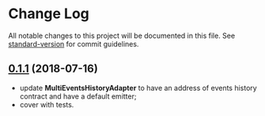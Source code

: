 # Change Log

All notable changes to this project will be documented in this file. See [standard-version](https://github.com/conventional-changelog/standard-version) for commit guidelines.

<a name="0.1.1"></a>
## [0.1.1](https://github.com/ChronoBank/solidity-eventshistory-lib/compare/v0.1.0...v0.1.1) (2018-07-16)
- update **MultiEventsHistoryAdapter** to have an address of events history contract and have a default emitter;
- cover with tests.

